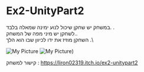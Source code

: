 # Ex2-UnityPart2

במשחק יש שחקן שיכול לנוע ימינה שמאלה בלבד. .\
לשחקן יש מיני מפה של המשחק..\
השחקן מוזיז את ידו לכיוון שבו הוא הלך .\


![My Picture](https://i.ibb.co/52YSxTw/EX2-PART2-B.jpg)
![My Picture](https://i.ibb.co/4t1YZwr/EX2PART2.jpg))

קישור למשחק : https://liron02319.itch.io/ex2-unitypart2
